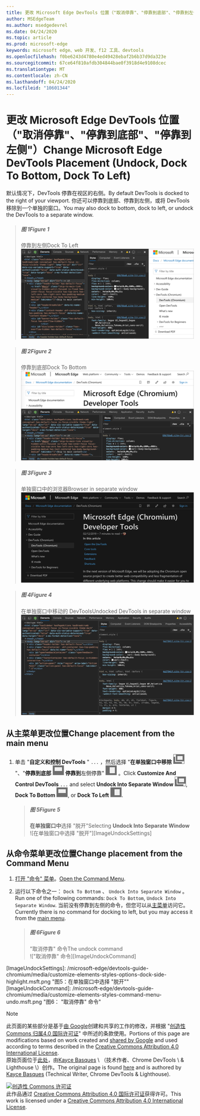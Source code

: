 ```yaml
---
title: 更改 Microsoft Edge DevTools 位置（"取消停靠"、"停靠到底部"、"停靠到左侧"）
author: MSEdgeTeam
ms.author: msedgedevrel
ms.date: 04/24/2020
ms.topic: article
ms.prod: microsoft-edge
keywords: microsoft edge、web 开发、f12 工具、devtools
ms.openlocfilehash: f0be6243d4780e4ed49428ebaf2b6b37d9da323e
ms.sourcegitcommit: 67ce64f810afdb304844bae0f3918d4e9108dcec
ms.translationtype: MT
ms.contentlocale: zh-CN
ms.lasthandoff: 04/24/2020
ms.locfileid: "10601344"
---
```

<!-- Copyright Kayce Basques 

   Licensed under the Apache License, Version 2.0 (the "License");
   you may not use this file except in compliance with the License.
   You may obtain a copy of the License at

       https://www.apache.org/licenses/LICENSE-2.0

   Unless required by applicable law or agreed to in writing, software
   distributed under the License is distributed on an "AS IS" BASIS,
   WITHOUT WARRANTIES OR CONDITIONS OF ANY KIND, either express or implied.
   See the License for the specific language governing permissions and
   limitations under the License.  -->





# <span data-ttu-id="d8f29-103">更改 Microsoft Edge DevTools 位置（"取消停靠"、"停靠到底部"、"停靠到左侧"）</span><span class="sxs-lookup"><span data-stu-id="d8f29-103">Change Microsoft Edge DevTools Placement (Undock, Dock To Bottom, Dock To Left)</span></span>   



<span data-ttu-id="d8f29-104">默认情况下，DevTools 停靠在视区的右侧。</span><span class="sxs-lookup"><span data-stu-id="d8f29-104">By default DevTools is docked to the right of your viewport.</span></span>  <span data-ttu-id="d8f29-105">你还可以停靠到底部、停靠到左侧，或将 DevTools 移除到一个单独的窗口。</span><span class="sxs-lookup"><span data-stu-id="d8f29-105">You may also dock to bottom, dock to left, or undock the DevTools to a separate window.</span></span>  

> ##### <span data-ttu-id="d8f29-106">图 1</span><span class="sxs-lookup"><span data-stu-id="d8f29-106">Figure 1</span></span>  
> <span data-ttu-id="d8f29-107">停靠到左侧</span><span class="sxs-lookup"><span data-stu-id="d8f29-107">Dock To Left</span></span>  
> ![停靠到左侧][ImageDockLeft]  

> ##### <span data-ttu-id="d8f29-109">图 2</span><span class="sxs-lookup"><span data-stu-id="d8f29-109">Figure 2</span></span>  
> <span data-ttu-id="d8f29-110">停靠到底部</span><span class="sxs-lookup"><span data-stu-id="d8f29-110">Dock To Bottom</span></span>  
> ![停靠到底部][ImageDockBottom]  

> ##### <span data-ttu-id="d8f29-112">图 3</span><span class="sxs-lookup"><span data-stu-id="d8f29-112">Figure 3</span></span>  
> <span data-ttu-id="d8f29-113">单独窗口中的浏览器</span><span class="sxs-lookup"><span data-stu-id="d8f29-113">Browser in separate window</span></span>  
> ![单独窗口中的浏览器][ImageUndockBrowser]  

> ##### <span data-ttu-id="d8f29-115">图 4</span><span class="sxs-lookup"><span data-stu-id="d8f29-115">Figure 4</span></span>  
> <span data-ttu-id="d8f29-116">在单独窗口中移动的 DevTools</span><span class="sxs-lookup"><span data-stu-id="d8f29-116">Undocked DevTools in separate window</span></span>  
> ![在单独窗口中移动的 DevTools][ImageUndockDevTools]  

## <span data-ttu-id="d8f29-118">从主菜单更改位置</span><span class="sxs-lookup"><span data-stu-id="d8f29-118">Change placement from the main menu</span></span>   

1.  <span data-ttu-id="d8f29-119">单击 "**自定义和控制 DevTools** " `...` ，然后选择 "**在单独窗口中移除** ![ ][ImageUndockIcon] "、"**停靠到底部** ![ 停靠" 或 " ][ImageBottomIcon] **停靠到**左侧停靠" ![ ][ImageLeftIcon] 。</span><span class="sxs-lookup"><span data-stu-id="d8f29-119">Click **Customize And Control DevTools** `...` and select **Undock Into Separate Window** ![Undock][ImageUndockIcon], **Dock To Bottom** ![Dock To Bottom][ImageBottomIcon], or **Dock To Left** ![Dock To Left][ImageLeftIcon].</span></span>  
    
    > ##### <span data-ttu-id="d8f29-120">图 5</span><span class="sxs-lookup"><span data-stu-id="d8f29-120">Figure 5</span></span>  
    > <span data-ttu-id="d8f29-121">**在单独窗口中**选择 "脱开"</span><span class="sxs-lookup"><span data-stu-id="d8f29-121">Selecting **Undock Into Separate Window**</span></span>  
    > ![在单独窗口中选择 "脱开"][ImageUndockSettings]  
    
## <span data-ttu-id="d8f29-123">从命令菜单更改位置</span><span class="sxs-lookup"><span data-stu-id="d8f29-123">Change placement from the Command Menu</span></span>   

1.  <span data-ttu-id="d8f29-124">[打开 "命令" 菜单][DevtoolsCommandMenu]。</span><span class="sxs-lookup"><span data-stu-id="d8f29-124">[Open the Command Menu][DevtoolsCommandMenu].</span></span>  
1.  <span data-ttu-id="d8f29-125">运行以下命令之一： `Dock To Bottom` 、 `Undock Into Separate Window` 。</span><span class="sxs-lookup"><span data-stu-id="d8f29-125">Run one of the following commands: `Dock To Bottom`, `Undock Into Separate Window`.</span></span>  <span data-ttu-id="d8f29-126">当前没有停靠到左侧的命令，但您可以从[主菜单](#change-placement-from-the-main-menu)访问它。</span><span class="sxs-lookup"><span data-stu-id="d8f29-126">Currently there is no command for docking to left, but you may access it from the [main menu](#change-placement-from-the-main-menu).</span></span>  
    
    > ##### <span data-ttu-id="d8f29-127">图 6</span><span class="sxs-lookup"><span data-stu-id="d8f29-127">Figure 6</span></span>  
    > <span data-ttu-id="d8f29-128">"取消停靠" 命令</span><span class="sxs-lookup"><span data-stu-id="d8f29-128">The undock command</span></span>  
    > !["取消停靠" 命令][ImageUndockCommand]  

 



<!-- image links -->  

[ImageUndockIcon]: /microsoft-edge/devtools-guide-chromium/media/undock-icon.msft.png  
[ImageBottomIcon]: /microsoft-edge/devtools-guide-chromium/media/bottom-icon.msft.png  
[ImageLeftIcon]: /microsoft-edge/devtools-guide-chromium/media/left-icon.msft.png  

[ImageDockLeft]: /microsoft-edge/devtools-guide-chromium/media/customize-elements-styles-right-docked.msft.png "图1：停靠到左侧"  
[ImageDockBottom]: /microsoft-edge/devtools-guide-chromium/media/customize-elements-styles-bottom-docked.msft.png "图2：停靠到底部"  
[ImageUndockBrowser]: /microsoft-edge/devtools-guide-chromium/media/customize-elements-styles-options-dock-side-highlight-browser.msft.png "图3：单独窗口中的浏览器"  
[ImageUndockDevTools]: /microsoft-edge/devtools-guide-chromium/media/customize-elements-styles-options-dock-side-highlight-devtools.msft.png "图4：单独窗口中的未停靠 DevTools"  
[ImageUndockSettings]: /microsoft-edge/devtools-guide-chromium/media/customize-elements-styles-options-dock-side-highlight.msft.png "图5：在单独窗口中选择 "脱开""  
[ImageUndockCommand]: /microsoft-edge/devtools-guide-chromium/media/customize-elements-styles-command-menu-undo.msft.png "图6： "取消停靠" 命令"  

<!-- links -->  

[DevtoolsCommandMenu]: /microsoft-edge/devtools-guide-chromium/command-menu/index "通过 Microsoft Edge DevTools 命令菜单运行命令"  

> [!NOTE]
> <span data-ttu-id="d8f29-137">此页面的某些部分是基于[由 Google][GoogleSitePolicies]创建和共享的工作的修改，并根据 "[创造性 Commons 归属4.0 国际许可证][CCA4IL]" 中所述的条款使用。</span><span class="sxs-lookup"><span data-stu-id="d8f29-137">Portions of this page are modifications based on work created and [shared by Google][GoogleSitePolicies] and used according to terms described in the [Creative Commons Attribution 4.0 International License][CCA4IL].</span></span>  
> <span data-ttu-id="d8f29-138">原始页面位于[此处](https://developers.google.com/web/tools/chrome-devtools/customize/placement)，由[Kayce Basques][KayceBasques] \ （技术作者、Chrome DevTools \ & Lighthouse \）创作。</span><span class="sxs-lookup"><span data-stu-id="d8f29-138">The original page is found [here](https://developers.google.com/web/tools/chrome-devtools/customize/placement) and is authored by [Kayce Basques][KayceBasques] \(Technical Writer, Chrome DevTools \& Lighthouse\).</span></span>  

[![创造性 Commons 许可证][CCby4Image]][CCA4IL]  
<span data-ttu-id="d8f29-140">此作品通过 [Creative Commons Attribution 4.0 国际许可证][CCA4IL]获得许可。</span><span class="sxs-lookup"><span data-stu-id="d8f29-140">This work is licensed under a [Creative Commons Attribution 4.0 International License][CCA4IL].</span></span>  

[CCA4IL]: https://creativecommons.org/licenses/by/4.0  
[CCby4Image]: https://i.creativecommons.org/l/by/4.0/88x31.png  
[GoogleSitePolicies]: https://developers.google.com/terms/site-policies  
[KayceBasques]: https://developers.google.com/web/resources/contributors/kaycebasques  
